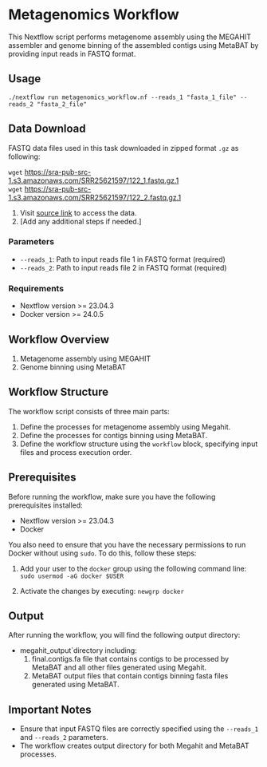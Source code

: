 # Metagenomics Workflow

This Nextflow script performs metagenome assembly using the MEGAHIT assembler and genome binning of the assembled contigs using MetaBAT by providing input reads in FASTQ format.

## Usage

`./nextflow run metagenomics_workflow.nf --reads_1 "fasta_1_file" --reads_2 "fasta_2_file"`

## Data Download

FASTQ data files used in this task downloaded in zipped format `.gz` as following:

`wget` https://sra-pub-src-1.s3.amazonaws.com/SRR25621597/122_1.fastq.gz.1 <br>
`wget` https://sra-pub-src-1.s3.amazonaws.com/SRR25621597/122_2.fastq.gz.1
 

1. Visit [source link](link) to access the data.
2. [Add any additional steps if needed.]


### Parameters

- `--reads_1`: Path to input reads file 1 in FASTQ format (required)
- `--reads_2`: Path to input reads file 2 in FASTQ format (required)

### Requirements

- Nextflow version >= 23.04.3
- Docker version >= 24.0.5

## Workflow Overview

1. Metagenome assembly using MEGAHIT
2. Genome binning using MetaBAT

## Workflow Structure

The workflow script consists of three main parts:

1. Define the processes for metagenome assembly using Megahit. 
2. Define the processes for contigs binning using MetaBAT.
3. Define the workflow structure using the `workflow` block, specifying input files and process execution order.

## Prerequisites

Before running the workflow, make sure you have the following prerequisites installed:

- Nextflow version >= 23.04.3
- Docker

You also need to ensure that you have the necessary permissions to run Docker without using `sudo`. To do this, follow these steps:

1. Add your user to the `docker` group using the following command line: 
`sudo usermod -aG docker $USER`

2. Activate the changes by executing: 
`newgrp docker`

## Output

After running the workflow, you will find the following output directory: 

- megahit_output`directory including:
  1. final.contigs.fa file that contains contigs to be processed by MetaBAT and all other files generated using Megahit.
  2. MetaBAT output files that contain contigs binning fasta files generated using MetaBAT. 

## Important Notes

- Ensure that input FASTQ files are correctly specified using the `--reads_1` and `--reads_2` parameters.
- The workflow creates output directory for both Megahit and MetaBAT processes.

